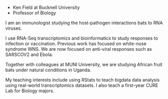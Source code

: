 - Ken Field at Bucknell University
- Professor of Biology

I am an immunologist studying the host-pathogen interactions bats to RNA viruses.

I use RNA-Seq transcriptomics and bioinformatics to study responses to infection or vaccination. 
Previous work has focused on white-nose syndrome WNS. 
We are now focused on anti-viral responses such as SARSCOV2 and Ebola.

Together with colleagues at MUNI University, we are studying African fruit bats under natural conditions in Uganda.

My teaching interests include using RStats to teach bigdata data analysis using real-world transcriptomics datasets. 
I also teach a first-year CURE Lab for Biology majors. 
